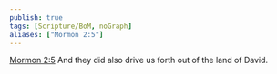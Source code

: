 ```yaml
---
publish: true
tags: [Scripture/BoM, noGraph]
aliases: ["Mormon 2:5"]
---
```

[Mormon 2:5](https://churchofjesuschrist.org/study/scriptures/bofm/morm/2?lang=eng&id=p5#p5) And they did also drive us forth out of the land of David.
